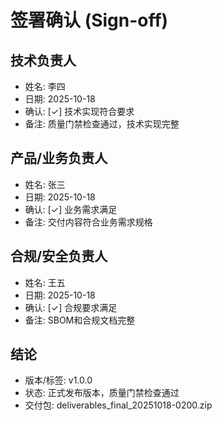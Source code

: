 # 签署确认 (Sign-off)

## 技术负责人
- 姓名: 李四
- 日期: 2025-10-18
- 确认: [✓] 技术实现符合要求
- 备注: 质量门禁检查通过，技术实现完整

## 产品/业务负责人
- 姓名: 张三
- 日期: 2025-10-18
- 确认: [✓] 业务需求满足
- 备注: 交付内容符合业务需求规格

## 合规/安全负责人
- 姓名: 王五
- 日期: 2025-10-18
- 确认: [✓] 合规要求满足
- 备注: SBOM和合规文档完整

## 结论
- 版本/标签: v1.0.0
- 状态: 正式发布版本，质量门禁检查通过
- 交付包: deliverables_final_20251018-0200.zip
